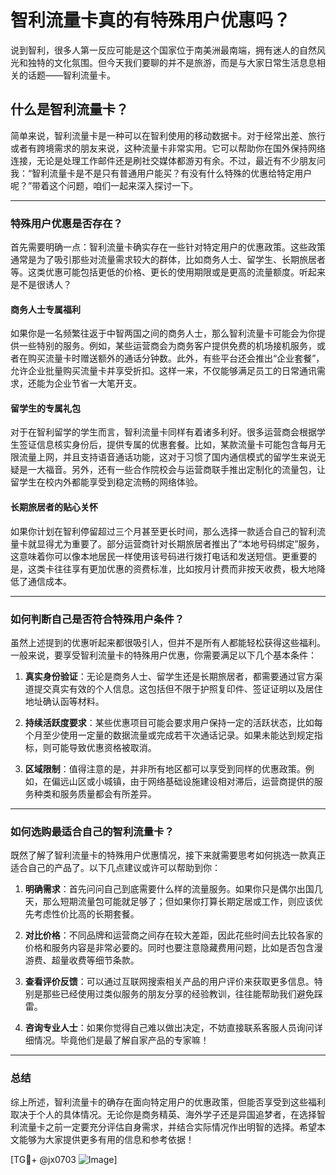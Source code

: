 # 智利流量卡真的有特殊用户优惠吗？

说到智利，很多人第一反应可能是这个国家位于南美洲最南端，拥有迷人的自然风光和独特的文化氛围。但今天我们要聊的并不是旅游，而是与大家日常生活息息相关的话题——智利流量卡。

## 什么是智利流量卡？

简单来说，智利流量卡是一种可以在智利使用的移动数据卡。对于经常出差、旅行或者有跨境需求的朋友来说，这种流量卡非常实用。它可以帮助你在国外保持网络连接，无论是处理工作邮件还是刷社交媒体都游刃有余。不过，最近有不少朋友问我：“智利流量卡是不是只有普通用户能买？有没有什么特殊的优惠给特定用户呢？”带着这个问题，咱们一起来深入探讨一下。

---

### 特殊用户优惠是否存在？

首先需要明确一点：智利流量卡确实存在一些针对特定用户的优惠政策。这些政策通常是为了吸引那些对流量需求较大的群体，比如商务人士、留学生、长期旅居者等。这类优惠可能包括更低的价格、更长的使用期限或是更高的流量额度。听起来是不是很诱人？

#### 商务人士专属福利

如果你是一名频繁往返于中智两国之间的商务人士，那么智利流量卡可能会为你提供一些特别的服务。例如，某些运营商会为商务客户提供免费的机场接机服务，或者在购买流量卡时赠送额外的通话分钟数。此外，有些平台还会推出“企业套餐”，允许企业批量购买流量卡并享受折扣。这样一来，不仅能够满足员工的日常通讯需求，还能为企业节省一大笔开支。

#### 留学生的专属礼包

对于在智利留学的学生而言，智利流量卡同样有着诸多利好。很多运营商会根据学生签证信息核实身份后，提供专属的优惠套餐。比如，某款流量卡可能包含每月无限流量上网，并且支持语音通话功能，这对于习惯了国内通信模式的留学生来说无疑是一大福音。另外，还有一些合作院校会与运营商联手推出定制化的流量包，让留学生在校内外都能享受到稳定流畅的网络体验。

#### 长期旅居者的贴心关怀

如果你计划在智利停留超过三个月甚至更长时间，那么选择一款适合自己的智利流量卡就显得尤为重要了。部分运营商针对长期旅居者推出了“本地号码绑定”服务，这意味着你可以像本地居民一样使用该号码进行拨打电话和发送短信。更重要的是，这类卡往往享有更加优惠的资费标准，比如按月计费而非按天收费，极大地降低了通信成本。

---

### 如何判断自己是否符合特殊用户条件？

虽然上述提到的优惠听起来都很吸引人，但并不是所有人都能轻松获得这些福利。一般来说，要享受智利流量卡的特殊用户优惠，你需要满足以下几个基本条件：

1. **真实身份验证**：无论是商务人士、留学生还是长期旅居者，都需要通过官方渠道提交真实有效的个人信息。这包括但不限于护照复印件、签证证明以及居住地址确认函等材料。
   
2. **持续活跃度要求**：某些优惠项目可能会要求用户保持一定的活跃状态，比如每个月至少使用一定量的数据流量或完成若干次通话记录。如果未能达到规定指标，则可能导致优惠资格被取消。

3. **区域限制**：值得注意的是，并非所有地区都可以享受到同样的优惠政策。例如，在偏远山区或小城镇，由于网络基础设施建设相对滞后，运营商提供的服务种类和服务质量都会有所差异。

---

### 如何选购最适合自己的智利流量卡？

既然了解了智利流量卡的特殊用户优惠情况，接下来就需要思考如何挑选一款真正适合自己的产品了。以下几点建议或许可以帮助到你：

1. **明确需求**：首先问问自己到底需要什么样的流量服务。如果你只是偶尔出国几天，那么短期流量包可能就足够了；但如果你打算长期定居或工作，则应该优先考虑性价比高的长期套餐。

2. **对比价格**：不同品牌和运营商之间存在较大差距，因此花些时间去比较各家的价格和服务内容是非常必要的。同时也要注意隐藏费用问题，比如是否包含漫游费、超量收费等细节条款。

3. **查看评价反馈**：可以通过互联网搜索相关产品的用户评价来获取更多信息。特别是那些已经使用过类似服务的朋友分享的经验教训，往往能帮助我们避免踩雷。

4. **咨询专业人士**：如果你觉得自己难以做出决定，不妨直接联系客服人员询问详细情况。毕竟他们是最了解自家产品的专家嘛！

---

### 总结

综上所述，智利流量卡的确存在面向特定用户的优惠政策，但能否享受到这些福利取决于个人的具体情况。无论你是商务精英、海外学子还是异国追梦者，在选择智利流量卡之前一定要充分评估自身需求，并结合实际情况作出明智的选择。希望本文能够为大家提供更多有用的信息和参考依据！

[TG💪+ @jx0703 ![Image](https://github.com/user-attachments/assets/dbca1d08-cadb-493c-b0ec-ad6f7a83f270)]